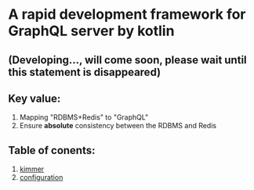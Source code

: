 # A rapid development framework for GraphQL server by kotlin
## (Developing..., will come soon, please wait until this statement is disappeared)

## Key value:
1. Mapping "RDBMS+Redis" to "GraphQL"
2. Ensure **absolute** consistency between the RDBMS and Redis

## Table of conents:

1. [kimmer](./doc/kimmer.md)
2. [configuration](./doc/configuration.md)
